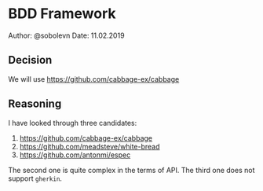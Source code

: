 # BDD Framework

Author: @sobolevn
Date: 11.02.2019


## Decision

We will use https://github.com/cabbage-ex/cabbage


## Reasoning

I have looked through three candidates:

1. https://github.com/cabbage-ex/cabbage
2. https://github.com/meadsteve/white-bread
3. https://github.com/antonmi/espec

The second one is quite complex in the terms of API.
The third one does not support `gherkin`.
